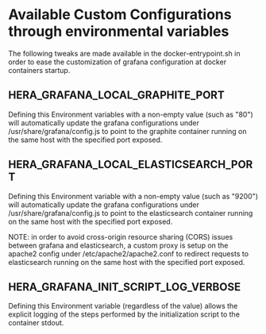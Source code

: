 # Available Custom Configurations through environmental variables #

The following tweaks are made available in the docker-entrypoint.sh in order to ease the customization of grafana configuration at docker containers startup.

## HERA_GRAFANA_LOCAL_GRAPHITE_PORT ##

Defining this Environment variables with a non-empty value (such as "80") will automatically update the grafana configurations under /usr/share/grafana/config.js to point to the graphite container running on the same host with the specified port exposed.

## HERA_GRAFANA_LOCAL_ELASTICSEARCH_PORT ##

Defining this Environment variable with a non-empty value (such as "9200") will automatically update the grafana configurations under /usr/share/grafana/config.js to point to the elasticsearch container running on the same host with the specified port exposed.

NOTE: in order to avoid cross-origin resource sharing (CORS) issues between grafana and elasticsearch, a custom proxy is setup on the apache2 config under /etc/apache2/apache2.conf to redirect requests to elasticsearch running on the same host with the specified port exposed.

## HERA_GRAFANA_INIT_SCRIPT_LOG_VERBOSE ##

Defining this Environment variable (regardless of the value) allows the explicit logging of the steps performed by the initialization script to the container stdout.
